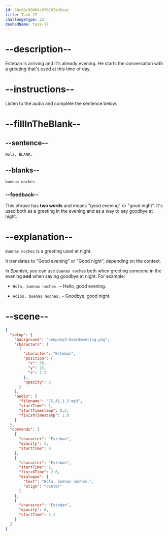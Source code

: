 ```yaml
---
id: 68c89c988b6c9f6207ad9cac
title: Task 17
challengeType: 22
dashedName: task-17
---
```

<!-- (Audio) Esteban: Hola, buenas noches -->

# --description--

Esteban is arriving and it's already evening. He starts the conversation with a greeting that's used at this time of day.

# --instructions--

Listen to the audio and complete the sentence below.

# --fillInTheBlank--

## --sentence--

`Hola, BLANK.`

## --blanks--

`buenas noches`

### --feedback--

This phrase has **two words** and means "good evening" or "good night". It's used both as a greeting in the evening and as a way to say goodbye at night.

# --explanation--

`Buenas noches` is a greeting used at night.  

It translates to "Good evening" or "Good night", depending on the context.

In Spanish, you can use `Buenas noches` both when greeting someone in the evening **and** when saying goodbye at night. For example:  

- `Hola, buenas noches.` – Hello, good evening.

- `Adiós, buenas noches.` – Goodbye, good night.

# --scene--

```json
{
  "setup": {
    "background": "company3-boardmeeting.png",
    "characters": [
      {
        "character": "Esteban",
        "position": {
          "x": 50,
          "y": 15,
          "z": 1.2
        },
        "opacity": 0
      }
    ],
    "audio": {
      "filename": "ES_A1_1.3.mp3",
      "startTime": 1,
      "startTimestamp": 0.2,
      "finishTimestamp": 1.8
    }
  },
  "commands": [
    {
      "character": "Esteban",
      "opacity": 1,
      "startTime": 0
    },
    {
      "character": "Esteban",
      "startTime": 1,
      "finishTime": 2.6,
      "dialogue": {
        "text": "Hola, buenas noches.",
        "align": "center"
      }
    },
    {
      "character": "Esteban",
      "opacity": 0,
      "startTime": 3.1
    }
  ]
}
```
